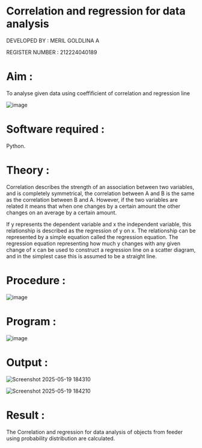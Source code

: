 # Correlation and regression for data analysis

DEVELOPED BY : MERIL GOLDLINA A

REGISTER NUMBER : 212224040189

# Aim : 

To analyse given data using coeffificient of correlation and regression line

![image](https://user-images.githubusercontent.com/104613195/168224136-d6b64e64-7d3d-4775-9337-c8f96fe41f2d.png)


# Software required :  

Python.

# Theory :

Correlation describes the strength of an association between two variables, and is completely symmetrical, the correlation between A and B is the same as the correlation between B and A. However, if the two variables are related it means that when one changes by a certain amount the other changes on an average by a certain amount.  

If y represents the dependent variable and x the independent variable, this relationship is described as the regression of y on x. The relationship can be represented by a simple equation called the regression equation. The regression equation representing how much y changes with any given change of x can be used to construct a regression line on a scatter diagram, and in the simplest case this is assumed to be a straight line.

# Procedure :

![image](https://user-images.githubusercontent.com/104613195/168225866-ac8f6610-bdc3-4ac2-a24e-2b24ba08e189.png)

# Program :

![image](https://github.com/ramjan1729/Correlation_Regression/assets/103921593/9eb48cbf-8ca3-4cd9-8440-ff45fd98333e)



# Output :

![Screenshot 2025-05-19 184310](https://github.com/user-attachments/assets/75e7522a-83dd-47f0-abfe-369589222d77)


![Screenshot 2025-05-19 184210](https://github.com/user-attachments/assets/cbf2b666-80e8-4b86-b0bc-cf7ce0a1ff83)



# Result :

The Correlation and regression for data analysis of objects from feeder using probability distribution are calculated.
